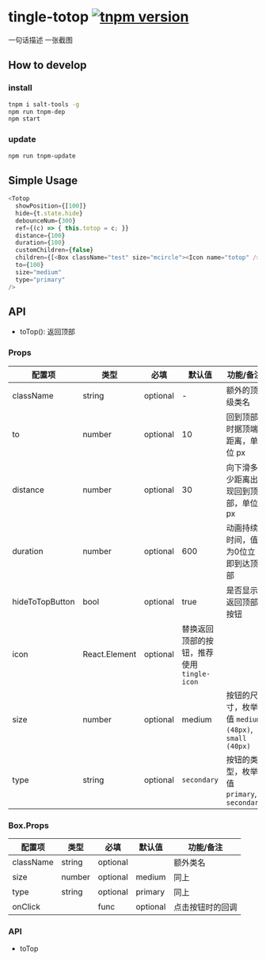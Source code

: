 # tingle-totop [![tnpm version](http://web.npm.alibaba-inc.com/badge/v/@ali/tingle-totop.svg?style=flat-square)](http://web.npm.alibaba-inc.com/package/@ali/tingle-totop)
一句话描述
一张截图

## How to develop

### install

```bash
tnpm i salt-tools -g
npm run tnpm-dep 
npm start
```

### update

```bash
npm run tnpm-update
```

## Simple Usage
```javascript
<Totop
  showPosition={[100]}
  hide={t.state.hide}
  debounceNum={300}
  ref={(c) => { this.totop = c; }}
  distance={100}
  duration={100}
  customChildren={false}
  children={[<Box className="test" size="mcircle"><Icon name="totop" /></Box>, <Box><Icon name="totop" /></Box>]}
  to={100}
  size="medium"
  type="primary"
/>
```


## API

* toTop(): 返回顶部

### Props

| 配置项 | 类型 | 必填 | 默认值 | 功能/备注 |
|---|---|---|---|---|
|className|string|optional|-|额外的顶级类名|
|to|number|optional|10|回到顶部时据顶端距离，单位 px|
|distance|number|optional|30|向下滑多少距离出现回到顶部，单位 px|
|duration|number|optional|600|动画持续时间，值为0位立即到达顶部|
|hideToTopButton|bool|optional|true|是否显示返回顶部按钮|
|icon|React.Element|optional|替换返回顶部的按钮，推荐使用 `tingle-icon`|
|size|number|optional|medium|按钮的尺寸，枚举值 `medium (48px)`, `small (40px)`|
|type| string | optional | `secondary` | 按钮的类型，枚举值 `primary`, `secondary` | 

### Box.Props

| 配置项 | 类型 | 必填 | 默认值 | 功能/备注 |
|---|---|---|---|---|
|className| string | optional | | 额外类名 | 
|size|number|optional|medium|同上|
|type| string | optional | primary | 同上 | 
|onClick| | func | optional | 点击按钮时的回调 | 


### API
- toTop

